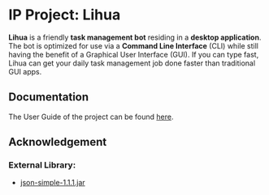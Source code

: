 # IP Project: Lihua

**Lihua** is a friendly **task management bot** residing in a **desktop application**.
The bot is optimized for use via a **Command Line Interface** (CLI) while still having the benefit of
a Graphical User Interface (GUI). If you can type fast, Lihua can get your daily task management job done
faster than traditional GUI apps.

## Documentation
The User Guide of the project can be found [here](https://cheng20010201.github.io/ip).

## Acknowledgement
### External Library:
- [json-simple-1.1.1.jar](https://code.google.com/archive/p/json-simple/)
